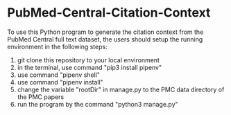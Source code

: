 # PubMed-Central-Citation-Context

To use this Python program to generate the citation context from the PubMed Central full text dataset, the users should setup the running environment in the following steps:

1. git clone this repository to your local environment
2. in the terminal, use command "pip3 install pipenv" 
3. use command "pipenv shell"
4. use command "pipenv install"
5. change the variable "rootDir" in manage.py to the PMC data directory of the PMC papers
6. run the program by the command "python3 manage.py" 